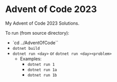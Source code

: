 # Advent of Code 2023

My Advent of Code 2023 Solutions. 

To run (from source directory):

* `cd ../AdventOfCode``
* `dotnet build`
* `dotnet run <day>` or `dotnet run <day><problem>`
  * Examples:
    * `dotnet run 1`
    * `dotnet run 1a`
    * `dotnet run 1b`
